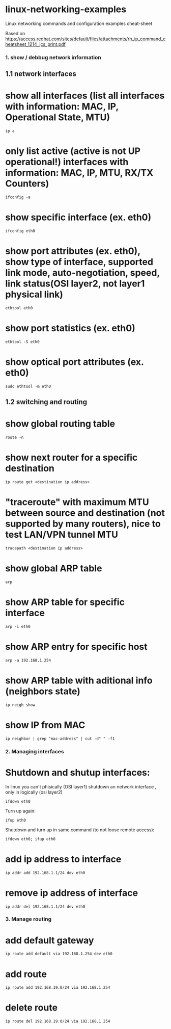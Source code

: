 # linux-networking-examples
Linux networking commands and configuration examples cheat-sheet

Based on https://access.redhat.com/sites/default/files/attachments/rh_ip_command_cheatsheet_1214_jcs_print.pdf

### 1. show / debbug network information

## 1.1 network interfaces

# show all interfaces (list all interfaces with information: MAC, IP, Operational State, MTU) 

```ip a``` 

# only list active (active is not UP operational!) interfaces with information: MAC, IP, MTU, RX/TX Counters)

```ifconfig -a```

# show specific interface (ex. eth0)

```ifconfig eth0``` 

# show port attributes (ex. eth0), show type of interface, supported link mode, auto-negotiation, speed, link status(OSI layer2, not layer1 physical link)

```ethtool eth0```

# show port statistics (ex. eth0)

```ethtool -S eth0```

# show optical port attributes (ex. eth0)

```sudo ethtool -m eth0```

## 1.2 switching and routing

# show global routing table

```route -n```

# show next router for a specific destination

```ip route get <destination ip address>```

# "traceroute" with maximum MTU between source and destination (not supported by many routers), nice to test LAN/VPN tunnel MTU 

```tracepath <destination ip address>```

# show global ARP table

```arp```

# show ARP table for specific interface

```arp -i eth0```

# show ARP entry for specific host

```arp -a 192.168.1.254```

# show ARP table with aditional info (neighbors state)

```ip neigh show```

# show IP from MAC 

```ip neighbor | grep "mac-address" | cut -d" " -f1```

### 2. Managing interfaces

# Shutdown and shutup interfaces:

In linux you can't phisically (OSI layer1) shutdown an network interface , only in logically (osi layer2)

```ifdown eth0```

Turn up again:

```ifup eth0```

Shutdown and turn up in same command (to not loose remote access):

```ifdown eth0; ifup eth0```

# add ip address to interface

```ip addr add 192.168.1.1/24 dev eth0```

# remove ip address of interface

```ip addr del 192.168.1.1/24 dev eth0```

### 3. Manage routing

# add default gateway

```ip route add default via 192.168.1.254 dev eth0```

# add route 

```ip route add 192.168.19.0/24 via 192.168.1.254```

# delete route 

```ip route del 192.168.19.0/24 via 192.168.1.254```
